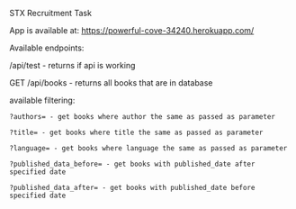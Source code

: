 STX Recruitment Task

App is available at: https://powerful-cove-34240.herokuapp.com/

Available endpoints:

/api/test - returns if api is working

GET /api/books - returns all books that are in database

  available filtering:
    
    ?authors= - get books where author the same as passed as parameter
    
    ?title= - get books where title the same as passed as parameter
    
    ?language= - get books where language the same as passed as parameter
    
    ?published_data_before= - get books with published_date after specified date
    
    ?published_data_after= - get books with published_date before specified date
